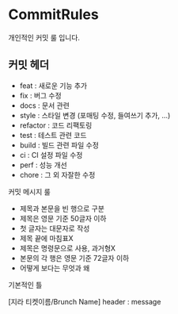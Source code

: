 # CommitRules
개인적인 커밋 룰 입니다.  
## 커밋 헤더
- feat : 새로운 기능 추가
- fix : 버그 수정
- docs : 문서 관련
- style : 스타일 변경 (포매팅 수정, 들여쓰기 추가, …)
- refactor : 코드 리팩토링
- test : 테스트 관련 코드
- build : 빌드 관련 파일 수정
- ci : CI 설정 파일 수정
- perf : 성능 개선
- chore : 그 외 자잘한 수정

커밋 메시지 룰  
- 제목과 본문을 빈 행으로 구분
- 제목은 영문 기준 50글자 이하
- 첫 글자는 대문자로 작성
- 제목 끝에 마침표X
- 제목은 명령문으로 사용, 과거형X
- 본문의 각 행은 영문 기준 72글자 이하
- 어떻게 보다는 무엇과 왜  

기본적인 틀

[지라 티켓이름/Brunch Name] header : message  
